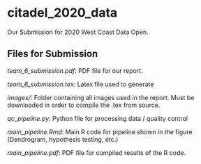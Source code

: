 # citadel_2020_data

Our Submission for 2020 West Coast Data Open.

## Files for Submission

*team_6_submission.pdf*: PDF file for our report. 

*team_6_submission.tex*: Latex file used to generate 

*images/*: Folder containing all images used in the report. Must be downloaded in order to compile the .tex from source.

*qc_pipeline.py*: Python file for processing data / quality control

*main_pipeline.Rmd*: Main R code for pipeline shown in the figure (Dendrogram, hypothesis testing, etc.)

*main_pipeline.pdf*: PDF file for compiled results of the R code. 
